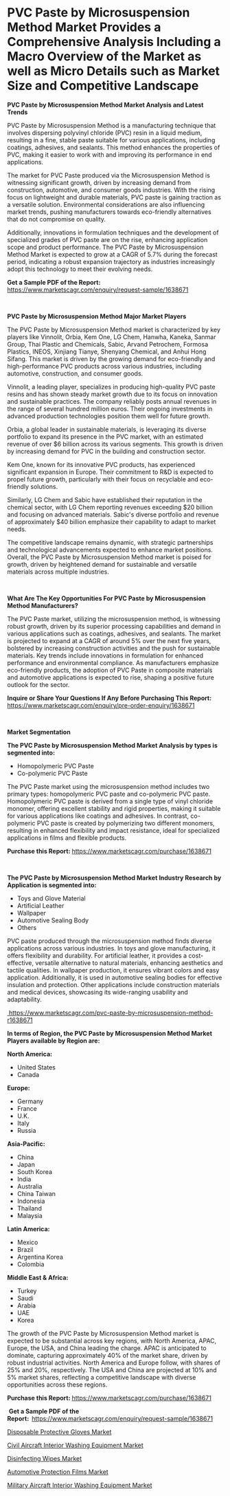 <p><h1>PVC Paste by Microsuspension Method Market Provides a Comprehensive Analysis Including a Macro Overview of the Market as well as Micro Details such as Market Size and Competitive Landscape</h1></p><p><strong>PVC Paste by Microsuspension Method Market Analysis and Latest Trends</strong></p>
<p><p>PVC Paste by Microsuspension Method is a manufacturing technique that involves dispersing polyvinyl chloride (PVC) resin in a liquid medium, resulting in a fine, stable paste suitable for various applications, including coatings, adhesives, and sealants. This method enhances the properties of PVC, making it easier to work with and improving its performance in end applications.</p><p>The market for PVC Paste produced via the Microsuspension Method is witnessing significant growth, driven by increasing demand from construction, automotive, and consumer goods industries. With the rising focus on lightweight and durable materials, PVC paste is gaining traction as a versatile solution. Environmental considerations are also influencing market trends, pushing manufacturers towards eco-friendly alternatives that do not compromise on quality.</p><p>Additionally, innovations in formulation techniques and the development of specialized grades of PVC paste are on the rise, enhancing application scope and product performance. The PVC Paste by Microsuspension Method Market is expected to grow at a CAGR of 5.7% during the forecast period, indicating a robust expansion trajectory as industries increasingly adopt this technology to meet their evolving needs.</p></p>
<p><strong>Get a Sample PDF of the Report:&nbsp;</strong> <a href="https://www.marketscagr.com/enquiry/request-sample/1638671">https://www.marketscagr.com/enquiry/request-sample/1638671</a></p>
<p>&nbsp;</p>
<p><strong>PVC Paste by Microsuspension Method Major Market Players</strong></p>
<p><p>The PVC Paste by Microsuspension Method market is characterized by key players like Vinnolit, Orbia, Kem One, LG Chem, Hanwha, Kaneka, Sanmar Group, Thai Plastic and Chemicals, Sabic, Arvand Petrochem, Formosa Plastics, INEOS, Xinjiang Tianye, Shenyang Chemical, and Anhui Hong Sifang. This market is driven by the growing demand for eco-friendly and high-performance PVC products across various industries, including automotive, construction, and consumer goods.</p><p>Vinnolit, a leading player, specializes in producing high-quality PVC paste resins and has shown steady market growth due to its focus on innovation and sustainable practices. The company reliably posts annual revenues in the range of several hundred million euros. Their ongoing investments in advanced production technologies position them well for future growth.</p><p>Orbia, a global leader in sustainable materials, is leveraging its diverse portfolio to expand its presence in the PVC market, with an estimated revenue of over $6 billion across its various segments. This growth is driven by increasing demand for PVC in the building and construction sector.</p><p>Kem One, known for its innovative PVC products, has experienced significant expansion in Europe. Their commitment to R&D is expected to propel future growth, particularly with their focus on recyclable and eco-friendly solutions.</p><p>Similarly, LG Chem and Sabic have established their reputation in the chemical sector, with LG Chem reporting revenues exceeding $20 billion and focusing on advanced materials. Sabic's diverse portfolio and revenue of approximately $40 billion emphasize their capability to adapt to market needs.</p><p>The competitive landscape remains dynamic, with strategic partnerships and technological advancements expected to enhance market positions. Overall, the PVC Paste by Microsuspension Method market is poised for growth, driven by heightened demand for sustainable and versatile materials across multiple industries.</p></p>
<p>&nbsp;</p>
<p><strong>What Are The Key Opportunities For PVC Paste by Microsuspension Method Manufacturers?</strong></p>
<p><p>The PVC Paste market, utilizing the microsuspension method, is witnessing robust growth, driven by its superior processing capabilities and demand in various applications such as coatings, adhesives, and sealants. The market is projected to expand at a CAGR of around 5% over the next five years, bolstered by increasing construction activities and the push for sustainable materials. Key trends include innovations in formulation for enhanced performance and environmental compliance. As manufacturers emphasize eco-friendly products, the adoption of PVC Paste in composite materials and automotive applications is expected to rise, shaping a positive future outlook for the sector.</p></p>
<p><strong>Inquire or Share Your Questions If Any Before Purchasing This Report:</strong> <a href="https://www.marketscagr.com/enquiry/pre-order-enquiry/1638671">https://www.marketscagr.com/enquiry/pre-order-enquiry/1638671</a></p>
<p>&nbsp;</p>
<p><strong>Market Segmentation</strong></p>
<p><strong>The PVC Paste by Microsuspension Method Market Analysis by types is segmented into:</strong></p>
<p><ul><li>Homopolymeric PVC Paste</li><li>Co-polymeric PVC Paste</li></ul></p>
<p><p>The PVC Paste market using the microsuspension method includes two primary types: homopolymeric PVC paste and co-polymeric PVC paste. Homopolymeric PVC paste is derived from a single type of vinyl chloride monomer, offering excellent stability and rigid properties, making it suitable for various applications like coatings and adhesives. In contrast, co-polymeric PVC paste is created by polymerizing two different monomers, resulting in enhanced flexibility and impact resistance, ideal for specialized applications in films and flexible products.</p></p>
<p><strong>Purchase this Report:&nbsp;</strong><a href="https://www.marketscagr.com/purchase/1638671">https://www.marketscagr.com/purchase/1638671</a></p>
<p>&nbsp;</p>
<p><strong>The PVC Paste by Microsuspension Method Market Industry Research by Application is segmented into:</strong></p>
<p><ul><li>Toys and Glove Material</li><li>Artificial Leather</li><li>Wallpaper</li><li>Automotive Sealing Body</li><li>Others</li></ul></p>
<p><p>PVC paste produced through the microsuspension method finds diverse applications across various industries. In toys and glove manufacturing, it offers flexibility and durability. For artificial leather, it provides a cost-effective, versatile alternative to natural materials, enhancing aesthetics and tactile qualities. In wallpaper production, it ensures vibrant colors and easy application. Additionally, it is used in automotive sealing bodies for effective insulation and protection. Other applications include construction materials and medical devices, showcasing its wide-ranging usability and adaptability.</p></p>
<p><a href="https://www.marketscagr.com/pvc-paste-by-microsuspension-method-r1638671">&nbsp;https://www.marketscagr.com/pvc-paste-by-microsuspension-method-r1638671</a></p>
<p><strong>In terms of Region, the PVC Paste by Microsuspension Method Market Players available by Region are:</strong></p>
<p>
    <p> <strong> North America: </strong>
        <ul>
            <li>United States</li>
            <li>Canada</li>
        </ul>
        </p> 
    <p> <strong> Europe: </strong>
        <ul>
            <li>Germany</li>
            <li>France</li>
            <li>U.K.</li>
            <li>Italy</li>
            <li>Russia</li>
        </ul>
        </p> 
    <p> <strong> Asia-Pacific: </strong>
        <ul>
            <li>China</li>
            <li>Japan</li>
            <li>South Korea</li>
            <li>India</li>
            <li>Australia</li>
            <li>China Taiwan</li>
            <li>Indonesia</li>
            <li>Thailand</li>
            <li>Malaysia</li>
        </ul>
        </p> 
    <p> <strong> Latin America: </strong>
        <ul>
            <li>Mexico</li>
            <li>Brazil</li>
            <li>Argentina Korea</li>
            <li>Colombia</li>
        </ul>
        </p> 
    <p> <strong> Middle East & Africa: </strong>
        <ul>
            <li>Turkey</li>
            <li>Saudi</li>
            <li>Arabia</li>
            <li>UAE</li>
            <li>Korea</li>
        </ul>
    </p>
    </p>
<p><p>The growth of the PVC Paste by Microsuspension Method market is expected to be substantial across key regions, with North America, APAC, Europe, the USA, and China leading the charge. APAC is anticipated to dominate, capturing approximately 40% of the market share, driven by robust industrial activities. North America and Europe follow, with shares of 25% and 20%, respectively. The USA and China are projected at 10% and 5% market shares, reflecting a competitive landscape with diverse opportunities across these regions.</p></p>
<p><strong>Purchase this Report: </strong><a href="https://www.marketscagr.com/purchase/1638671">https://www.marketscagr.com/purchase/1638671</a></p>
<p>&nbsp;<strong>Get a Sample PDF of the Report:&nbsp;&nbsp;</strong><a href="https://www.marketscagr.com/enquiry/request-sample/1638671">https://www.marketscagr.com/enquiry/request-sample/1638671</a></p>
<p><strong></strong></p>
<p><p><a href="https://issuu.com/reportprime-2/docs/disposable-protective-gloves-market_83b8d3d9c58501">Disposable Protective Gloves Market</a></p><p><a href="https://medium.com/@mamunhossain47/global-civil-aircraft-interior-washing-equipment-market-size-and-market-trends-analysis-by-83e2e650b05b?postPublishedType=repub">Civil Aircraft Interior Washing Equipment Market</a></p><p><a href="https://issuu.com/reportprime-2/docs/disinfecting-wipes-market-size-2030_c0bb773ccc3267">Disinfecting Wipes Market</a></p><p><a href="https://www.linkedin.com/pulse/emerging-opportunities-challenges-global-automotive-hg4be?trackingId=B4gi3hewR3yaPYuzq4AmWw%3D%3D">Automotive Protection Films Market</a></p><p><a href="https://medium.com/@mamunhossain47/global-military-aircraft-interior-washing-equipment-market-status-2024-2031-and-forecast-by-18c5387a4833">Military Aircraft Interior Washing Equipment Market</a></p></p>